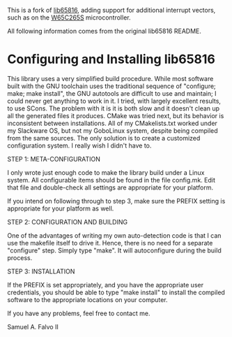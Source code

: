 This is a fork of [lib65816](https://bitbucket.org/kc5tja/lib65816), adding support for additional interrupt vectors, such as on the [W65C265S](http://www.westerndesigncenter.com/wdc/w65c265s-chip.cfm) microcontroller.

All following information comes from the original lib65816 README.

Configuring and Installing lib65816
===================================

This library uses a very simplified build procedure.  While most software built
with the GNU toolchain uses the traditional sequence of "configure; make; make
install", the GNU autotools are difficult to use and maintain; I could never
get anything to work in it.  I tried, with largely excellent results, to use
SCons.  The problem with it is it is both slow and it doesn't clean up all the
generated files it produces.  CMake was tried next, but its behavior is
inconsistent between installations.  All of my CMakelists.txt worked under my
Slackware OS, but not my GoboLinux system, despite being compiled from the same
sources.  The only solution is to create a customized configuration system.  I
really wish I didn't have to.

STEP 1: META-CONFIGURATION

  I only wrote just enough code to make the library build under a Linux system.
  All configurable items should be found in the file config.mk.  Edit that file
  and double-check all settings are appropriate for your platform.

  If you intend on following through to step 3, make sure the PREFIX setting is
  appropriate for your platform as well.

STEP 2: CONFIGURATION AND BUILDING

  One of the advantages of writing my own auto-detection code is that I can use
  the makefile itself to drive it.  Hence, there is no need for a separate
  "configure" step.  Simply type "make".  It will autoconfigure during the
  build process.

STEP 3: INSTALLATION

  If the PREFIX is set appropriately, and you have the appropriate user
  credentials, you should be able to type "make install" to install the
  compiled software to the appropriate locations on your computer.

If you have any problems, feel free to contact me.

Samuel A. Falvo II
<kc5tja at arrl.net>

